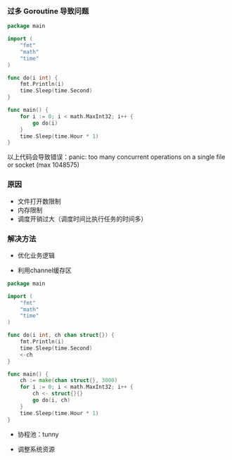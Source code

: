 ### 过多 Goroutine 导致问题

```go
package main

import (
	"fmt"
	"math"
	"time"
)

func do(i int) {
	fmt.Println(i)
	time.Sleep(time.Second)
}

func main() {
	for i := 0; i < math.MaxInt32; i++ {
		go do(i)
	}
	time.Sleep(time.Hour * 1)
}
```

以上代码会导致错误：panic: too many concurrent operations on a single file or socket (max 1048575)


### 原因

* 文件打开数限制
* 内存限制
* 调度开销过大（调度时间比执行任务的时间多）


### 解决方法

* 优化业务逻辑

* 利用channel缓存区

```go
package main

import (
	"fmt"
	"math"
	"time"
)

func do(i int, ch chan struct{}) {
	fmt.Println(i)
	time.Sleep(time.Second)
	<-ch
}

func main() {
	ch := make(chan struct{}, 3000)
	for i := 0; i < math.MaxInt32; i++ {
		ch <- struct{}{}
		go do(i, ch)
	}
	time.Sleep(time.Hour * 1)
}
```

* 协程池：tunny

* 调整系统资源
